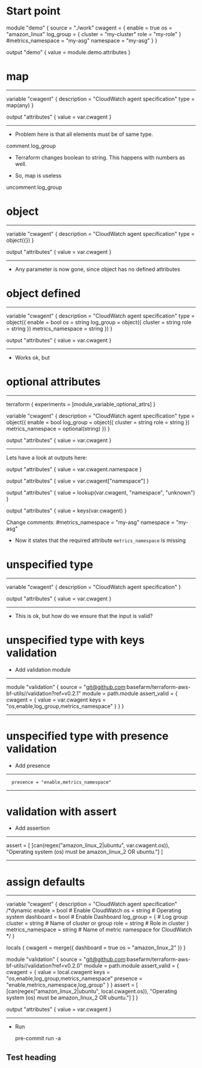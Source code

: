 # Start point

module "demo" {
  source = "./work"
  cwagent = {
    enable    = true
    os        = "amazon_linux"
    log_group = {
      cluster = "my-cluster"
      role    = "my-role"
    }
    #metrics_namespace = "my-asg"
    namespace = "my-asg"
  }
}

output "demo" {
  value = module.demo.attributes
}

# map

------------
variable "cwagent" {
  description = "CloudWatch agent specification"
  type = map(any)
}

output "attributes" {
  value = var.cwagent
}

------------

* Problem here is that all elements must be of same type.

comment log_group

* Terraform changes boolean to string. This happens with numbers as well.

* So, map is useless

uncomment log_group


# object

------------
variable "cwagent" {
  description = "CloudWatch agent specification"
  type = object({})
}

output "attributes" {
  value = var.cwagent
}

------------


* Any parameter is now gone, since object has no defined attributes


# object defined

------------
variable "cwagent" {
  description = "CloudWatch agent specification"
  type = object({
    enable = bool
    os = string
    log_group = object({
      cluster = string
      role    = string
      })
    metrics_namespace = string
  })
}

output "attributes" {
  value = var.cwagent
}

------------

* Works ok, but

# optional attributes

------------
terraform {
  experiments = [module_variable_optional_attrs]
}

variable "cwagent" {
  description = "CloudWatch agent specification"
  type = object({
    enable = bool
    log_group = object({
      cluster = string
      role    = string
      })
    metrics_namespace = optional(string)
  })
}

output "attributes" {
  value = var.cwagent
}

------------

Lets have a look at outputs here:

output "attributes" {
  value = var.cwagent.namespace
}

output "attributes" {
  value = var.cwagent["namespace"]
}

output "attributes" {
  value = lookup(var.cwagent, "namespace", "unknown")
}

output "attributes" {
  value = keys(var.cwagent)
}

Change comments:
    #metrics_namespace = "my-asg"
    namespace = "my-asg"

* Now it states that the required attribute `metrics_namespace` is missing


# unspecified type

------------
variable "cwagent" {
  description = "CloudWatch agent specification"
}

output "attributes" {
  value = var.cwagent
}

------------


* This is ok, but how do we ensure that the input is valid?

# unspecified type with keys validation

* Add validation module

------------

module "validation" {
  source   = "git@github.com:basefarm/terraform-aws-bf-utils//validation?ref=v0.2.1"
  module   = path.module
  assert_valid = {
    cwagent = {
      value = var.cwagent
      keys = "os,enable,log_group,metrics_namespace"
    }
  }
}


------------



# unspecified type with presence validation

* Add presence

------------
      presence = "enable,metrics_namespace"


------------


# validation with assert

* Add assertion

------------
  assert = [
    [can(regex("amazon_linux_2|ubuntu", var.cwagent.os)), "Operating system (os) must be amazon_linux_2 OR ubuntu."]
  ]

------------


# assign defaults

------------
variable "cwagent" {
  description = "CloudWatch agent specification"
  /*dynamic
    enable    = bool      # Enable CloudWatch
    os        = string    # Operating system
    dashboard = bool      # Enable Dashboard
    log_group = {         # Log group
      cluster = string    # Name of cluster or group
      role = string       # Role in cluster
    }
    metrics_namespace = string # Name of metric namespace for CloudWatch
  */
}

locals {
  cwagent = merge({
    dashboard = true
    os        = "amazon_linux_2"
    })
}


module "validation" {
  source = "git@github.com:basefarm/terraform-aws-bf-utils//validation?ref=v0.2.0"
  module = path.module
  assert_valid = {
    cwagent = {
      value    = local.cwagent
      keys     = "os,enable,log_group,metrics_namespace"
      presence = "enable,metrics_namespace,log_group"
    }
  }
  assert = [
    [can(regex("amazon_linux_2|ubuntu", local.cwagent.os)), "Operating system (os) must be amazon_linux_2 OR ubuntu."]
  ]
}


output "attributes" {
  value = var.cwagent
}

------------


* Run

  pre-commit run -a



## Test heading




